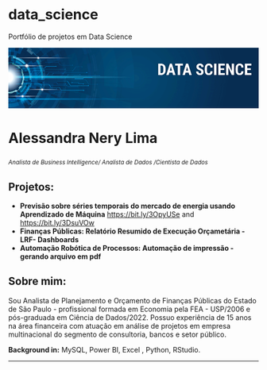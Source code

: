 # data_science
Portfólio de projetos em Data Science
<p align="center">
  <img src="banner.png" >
</p>

# Alessandra Nery Lima
<sub>*Analista de Business Intelligence/ Analista de Dados /Cientista de Dados* </sub>

## Projetos:

* **Previsão sobre séries temporais do mercado de energia usando Aprendizado de Máquina** https://bit.ly/3OpyUSe and https://bit.ly/3DsuVOw
* **Finanças Públicas: Relatório Resumido de Execução Orçametária -LRF- Dashboards**
* **Automação Robótica de Processos: Automação de impressão - gerando arquivo em pdf** 

## Sobre mim:

Sou Analista de Planejamento e Orçamento de Finanças Públicas do Estado de São Paulo - profissional formada em Economia pela FEA - USP/2006 e pós-graduada em Ciência de Dados/2022. 
Possuo experiência de 15 anos na área financeira com atuação em análise de projetos em empresa multinacional do segmento de consultoria, bancos e setor público.

**Background in:** MySQL, Power BI, Excel , Python, RStudio.

---
